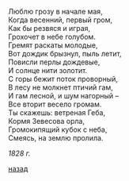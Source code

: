 Люблю грозу в начале мая,  
Когда весенний, первый гром,  
Как бы резвяся и играя,  
Грохочет в небе голубом.  
Гремят раскаты молодые,  
Вот дождик брызнул, пыль летит,  
Повисли перлы дождевые,  
И солнце нити золотит.  
С горы бежит поток проворный,  
В лесу не молкнет птичий гам,  
И гам лесной, и шум нагорный –  
Все вторит весело громам.  
Ты скажешь: ветреная Геба,  
Кормя Зевесова орла,  
Громокипящий кубок с неба,  
Смеясь, на землю пролила.  

_1828 г._

[назад](./../004-pr.md)

